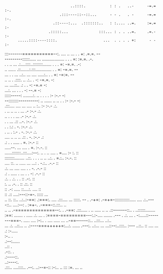                                   ..::::.           : : .   ..-      -=.=     :-.                   
                             .:::----::--::...      - - .   . -      -=.=     :-.                   
                          .::----:...  .:::::::..   : :.... ..=.     :=.=     :-                    
                        .:::::...              :::... : . . ..=.     .=.-     :-                    
          .....::::----::::.                     ...  . . . . +:      - -     :-                    
:::-------===========--:.    ....              ..     ... . . +:     .=.=.    --                    
---------::::::.....        ...  ..................    .  . . =:     :=.=.   .-.                    
.        .       .. ...    .:....::::..::::::::....... .  . . =:     -=.=.   .-:                    
      ..        ......    .::.......:.:::............. .    . =:     -=.=.    --                    
     ... .     .   ...   ..:.. ...  ....        .....:..  . . =:     -=:=.    --                    
     .. ..         .  .::::.  ..                     .:..   . -:     -=.=.    -:                    
      ...          ....::..                          .: .   . -:     -=.=     -:                    
                   ...:.                      ...     . .   . -:     --.=     -:                    
:::::-----:   ........:.                    ..      . . .   . :-     :-.-     -:                    
--::::::::----------: ..      ......      ..         .. .   . :-     :-.-     -:                    
          .:::....  ....           ...  ....    ..    :..     :-     :-.-    .:.                    
                     . ..            ..  ..           . ...   .-     :-.-    .:.                    
                      ..      .          .            . ...   .-     :-.-    .:.                    
                       . .     ...                      .::  ..-.    :-.-    .:.                    
                      .                   .             :.:  . -.    :-.-    .:.                    
                      .                   ..   .        :.-  . -.    :-.-    .:.                    
                       ....               ..   ..    .. .::  . -.    :-.-    .:                     
                       .: .                      .   .....   . =.    :-.-    ::                     
                   .....--.                     ...  ....    . =.    :-.-.   ::                     
  ......:::::::..:::....:--:.              ..  . ..  ....    . =.... :- :.   ::                     
::::::::........         ..::. .    . .       .. ..  ..:.    . =.:.. :-.-.   ::                     
....                        ::.     ..  .....  ...  ...:     . -.:.. .-.-    ::                     
                            .:.      ...     ....   .... .   . -.    .-.-    ::                     
                             .:   .    .....       . ... .   . -:    .-.-    ::                     
                             .:.                  .  .:. .   . ::    .-:.    ::                     
                              :.                 ..  .-. .     ::    .::.    ::                     
                              ::                     .-: ..... ::....:. .... ::                     
                              ::                     .::   ....:---::-=-. :::::                ...  
                           .. ::.                    ::..       ..:..:-==: .:===:.   ....   .:::....
                        ...   :::::.                 --  .             .-+=: .-=+=-::::::::::::.....
                      ....    .:..----::..     ....:--:  .               :=+-. .-===-::.:::..   ..  
                     ..        ..  .-==============--:.  .                .-==:  .:::.....   .    ..
                 .....          .. .. .::-------::..    . ..::::::........  :==:    .......       . 
                .....            .:. ...               .  :====-=========---:.:-....    ....... .---
               .                   .:.  ...            .  -:.....::--------===-.   .....  .... :-:..
              .                      .... .....     ... ..-==------::..    ..:::...          ..:..  
            ...                         .:.   ..::...  .. .:----===+++++=:...:.   ......      .---:.
                                          ..:...    ...           ...::--:..::::..              :---
                                              ..::..                    ::  ....  ...             .:
                                                                        :-.....                     
                                                                        :-..  .                     
                                                                        .:--:......                 
                                                                         ..::      .                
                                                                           .-::.   .                
                                                                            .:----::.               
                                                                               ..:----:.            
                                                                                   .:::.. ....::::..
                                                                                   .--:.   ..:--=-::
                                                                                   :-:..      .. :::
                                                                                   :=.        ... ..
